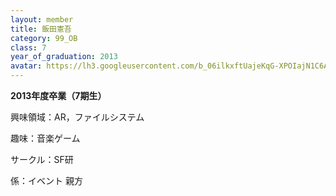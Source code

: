```yaml
---
layout: member
title: 飯田憲吾
category: 99_OB
class: 7
year_of_graduation: 2013
avatar: https://lh3.googleusercontent.com/b_06ilkxftUajeKqG-XPOIajN1C6APlmVotThTJmly8RmNKGybMozJinMc-bYByOUsgk1Gb3dC49hl5UH373tW9XhnXxZ3DYBKnlVViM1FVF4C6ojH3D1DRCzgJeC9sKrtaBH_LEq01984hKlJpW8ZswPBnLu-x1exQq3kc0OSNxUr7uIYCLCy_eBGrzug1gk0G88dthJ_Y8Q5FObjE79Tg8-xmcWQm1kvtVH_wcn4B24L1uvJYAkEMrukJpC5RPzytCn07uASZDDsnjjtTHzwvZtf7AoEN4I3y6Bv-nH3QRjlMoMj1d-NIdFg82EBGEkbeoZFIrGIbmfFhahGKb1gMHy2phA_hkvghoEWiureW1eNDAPeNfz1eeNX_as1pQoA3jqL6EVnx_U12t4t32FMn447rbBTHp1SD_-TeUthCsTYTCo9XHZXkODoBco93tYe1roF9AssqrfGL2I68D2g67hm7rnmqw-yfDB89w1MlKvCYKYpzLqywAM38_1hzIWnEu3trhTOIJYXKM9O15K8PQs1gViCmxvT2wLilOsFojGzRBTmkmPMbSncNQtXlpT9GSlx0AvIAjtuwpxz8lXKXv6JHvTvd6w3QXkapoQHDCTOybD-SKWWP_dyVqSwEEmPCYfIdvRC4RO9cO2kYoeyzjkSKDkUivv_A7=p-s300
---
```

**2013年度卒業（7期生）**

興味領域：AR，ファイルシステム



趣味：音楽ゲーム



サークル：SF研



係：イベント 親方
